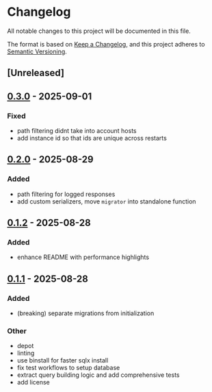 # Changelog

All notable changes to this project will be documented in this file.

The format is based on [Keep a Changelog](https://keepachangelog.com/en/1.0.0/),
and this project adheres to [Semantic Versioning](https://semver.org/spec/v2.0.0.html).

## [Unreleased]

## [0.3.0](https://github.com/doublewordai/outlet-postgres/compare/v0.2.0...v0.3.0) - 2025-09-01

### Fixed

- path filtering didnt take into account hosts
- add instance id so that ids are unique across restarts

## [0.2.0](https://github.com/doublewordai/outlet-postgres/compare/v0.1.2...v0.2.0) - 2025-08-29

### Added

- path filtering for logged responses
- add custom serializers, move `migrator` into standalone function

## [0.1.2](https://github.com/doublewordai/outlet-postgres/compare/v0.1.1...v0.1.2) - 2025-08-28

### Added

- enhance README with performance highlights

## [0.1.1](https://github.com/doublewordai/outlet-postgres/compare/v0.1.0...v0.1.1) - 2025-08-28

### Added

- (breaking) separate migrations from initialization

### Other

- depot
- linting
- use binstall for faster sqlx install
- fix test workflows to setup database
- extract query building logic and add comprehensive tests
- add license
